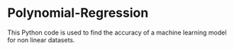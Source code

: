 # Polynomial-Regression
This Python code is used to find the accuracy of a machine learning model for non linear datasets.
